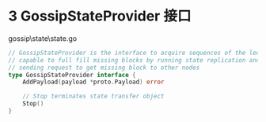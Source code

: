 # 3 GossipStateProvider 接口

gossip\state\state.go

```go
// GossipStateProvider is the interface to acquire sequences of the ledger blocks
// capable to full fill missing blocks by running state replication and
// sending request to get missing block to other nodes
type GossipStateProvider interface {
	AddPayload(payload *proto.Payload) error

	// Stop terminates state transfer object
	Stop()
}
```

# 
